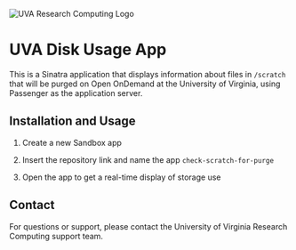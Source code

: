![UVA Research Computing Logo](https://learning.rc.virginia.edu/img/RC_logo.svg)
# UVA Disk Usage App

This is a Sinatra application that displays information about files in `/scratch` that will be purged on Open OnDemand at the University of Virginia, using Passenger as the application server.

## Installation and Usage

1. Create a new Sandbox app

2. Insert the repository link and name the app `check-scratch-for-purge`

3. Open the app to get a real-time display of storage use

## Contact

For questions or support, please contact the University of Virginia Research Computing support team.